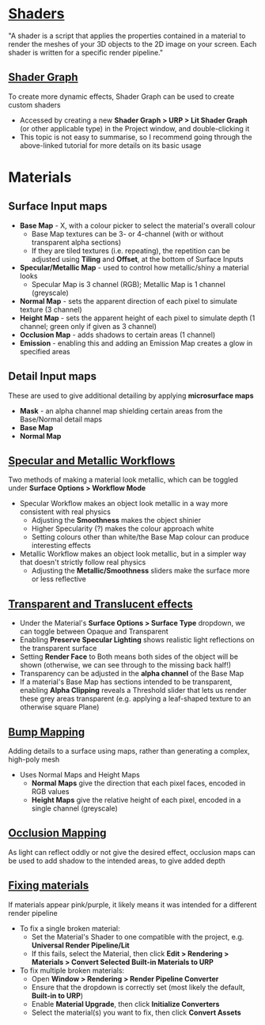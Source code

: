 # [Shaders](https://learn.unity.com/pathway/creative-core/unit/shaders-and-materials/tutorial/66fc2483edbc2a205badc80d?version=6)
"A shader is a script that applies the properties contained in a material to render the meshes of your 3D objects to the 2D image on your screen. Each shader is written for a specific render pipeline."

## [Shader Graph](https://learn.unity.com/pathway/creative-core/unit/shaders-and-materials/tutorial/66fc4313edbc2a0023a2538a?version=6)
To create more dynamic effects, Shader Graph can be used to create custom shaders
* Accessed by creating a new **Shader Graph > URP > Lit Shader Graph** (or other applicable type) in the Project window, and double-clicking it
* This topic is not easy to summarise, so I recommend going through the above-linked tutorial for more details on its basic usage

# Materials

## Surface Input maps
* **Base Map** - X, with a colour picker to select the material's overall colour
  * Base Map textures can be 3- or 4-channel (with or without transparent alpha sections)
  * If they are tiled textures (i.e. repeating), the repetition can be adjusted using **Tiling** and **Offset**, at the bottom of Surface Inputs
* **Specular/Metallic Map** - used to control how metallic/shiny a material looks
  * Specular Map is 3 channel (RGB); Metallic Map is 1 channel (greyscale)
* **Normal Map** - sets the apparent direction of each pixel to simulate texture (3 channel)
* **Height Map** - sets the apparent height of each pixel to simulate depth (1 channel; green only if given as 3 channel)
* **Occlusion Map** - adds shadows to certain areas (1 channel)
* **Emission** - enabling this and adding an Emission Map creates a glow in specified areas

## Detail Input maps
These are used to give additional detailing by applying **microsurface maps**
* **Mask** - an alpha channel map shielding certain areas from the Base/Normal detail maps
* **Base Map**
* **Normal Map**

## [Specular and Metallic Workflows](https://learn.unity.com/pathway/creative-core/unit/shaders-and-materials/tutorial/66fc273fedbc2a242a3549f9?version=6)
Two methods of making a material look metallic, which can be toggled under **Surface Options > Workflow Mode**
* Specular Workflow makes an object look metallic in a way more consistent with real physics
  * Adjusting the **Smoothness** makes the object shinier
  * Higher Specularity (?) makes the colour approach white
  * Setting colours other than white/the Base Map colour can produce interesting effects
* Metallic Workflow makes an object look metallic, but in a simpler way that doesn't strictly follow real physics
  * Adjusting the **Metallic/Smoothness** sliders make the surface more or less reflective

## [Transparent and Translucent effects](https://learn.unity.com/pathway/creative-core/unit/shaders-and-materials/tutorial/66fc3c6dedbc2a001f6c1bad?version=6)
* Under the Material's **Surface Options > Surface Type** dropdown, we can toggle between Opaque and Transparent
* Enabling **Preserve Specular Lighting** shows realistic light reflections on the transparent surface
* Setting **Render Face** to Both means both sides of the object will be shown (otherwise, we can see through to the missing back half!)
* Transparency can be adjusted in the **alpha channel** of the Base Map
* If a material's Base Map has sections intended to be transparent, enabling **Alpha Clipping** reveals a Threshold slider that lets us render these grey areas transparent (e.g. applying a leaf-shaped texture to an otherwise square Plane)

## [Bump Mapping](https://learn.unity.com/pathway/creative-core/unit/shaders-and-materials/tutorial/66fc3e33edbc2a0023b51792?version=6)
Adding details to a surface using maps, rather than generating a complex, high-poly mesh
* Uses Normal Maps and Height Maps
  * **Normal Maps** give the direction that each pixel faces, encoded in RGB values
  * **Height Maps** give the relative height of each pixel, encoded in a single channel (greyscale)

## [Occlusion Mapping](https://learn.unity.com/pathway/creative-core/unit/shaders-and-materials/tutorial/66fc4160edbc2a0023a25353?version=6#66fc4160edbc2a0023a25356)
As light can reflect oddly or not give the desired effect, occlusion maps can be used to add shadow to the intended areas, to give added depth

## [Fixing materials](https://learn.unity.com/pathway/creative-core/unit/shaders-and-materials/tutorial/66fc25f4edbc2a1d1d970f04?version=6#66fc25f4edbc2a1d1d970f08)
If materials appear pink/purple, it likely means it was intended for a different render pipeline
* To fix a single broken material:
  * Set the Material's Shader to one compatible with the project, e.g. **Universal Render Pipeline/Lit**
  * If this fails, select the Material, then click **Edit > Rendering > Materials > Convert Selected Built-in Materials to URP**
* To fix multiple broken materials:
  * Open **Window > Rendering > Render Pipeline Converter**
  * Ensure that the dropdown is correctly set (most likely the default, **Built-in to URP**)
  * Enable **Material Upgrade**, then click **Initialize Converters**
  * Select the material(s) you want to fix, then click **Convert Assets**